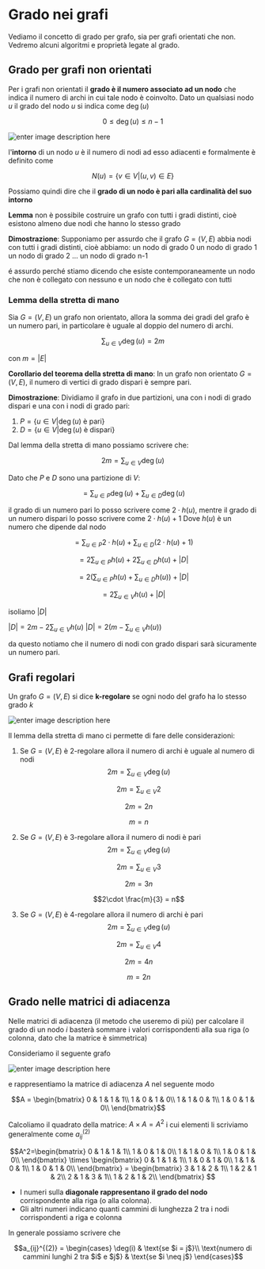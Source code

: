 ﻿# Grado nei grafi

Vediamo il concetto di grado per grafo, sia per grafi orientati che non.
Vedremo alcuni algoritmi e proprietà legate al grado.

## Grado per grafi non orientati

Per i grafi non orientati il **grado è il numero associato ad un nodo** che indica il numero di archi in cui tale nodo è coinvolto.
Dato un qualsiasi nodo $u$ il grado del nodo $u$ si indica come $\deg(u)$

$$0 \leq \deg(u) \leq n-1$$

![enter image description here](https://i.ibb.co/BKXtnLc/image.png)


l'**intorno** di un nodo $u$ è il numero di nodi ad esso adiacenti e formalmente è definito come

$$N(u) = \{v \in V | (u, v) \in E\}$$

Possiamo quindi dire che il **grado di un nodo è pari alla cardinalità del suo intorno**


**Lemma** non è possibile costruire un grafo con tutti i gradi distinti, cioè esistono almeno due nodi che hanno lo stesso grado

**Dimostrazione**: Supponiamo per assurdo che il grafo $G=(V, E)$ abbia nodi con tutti i gradi distinti, 
cioè abbiamo:
un nodo di grado 0
un nodo di grado 1
un nodo di grado 2
...
un nodo di grado n-1

é assurdo perché stiamo dicendo che esiste contemporaneamente un nodo che non è collegato con nessuno e un nodo che è collegato con tutti


### Lemma della stretta di mano
Sia $G=(V, E)$ un grafo non orientato, allora la somma dei gradi del grafo è un numero pari, in particolare è uguale al doppio del numero di archi.

$$\sum_{u\in V} \deg(u) = 2m$$

con $m=|E|$

 **Corollario del teorema della stretta di mano**:
 In un grafo non orientato $G=(V, E)$, il numero di vertici di grado dispari è sempre pari.

**Dimostrazione**: Dividiamo il grafo in due partizioni, una con i nodi di grado dispari e una con i nodi di grado pari:

1. $P = \{u \in V | \deg(u) \text{ è pari}\}$
2. $D = \{u \in V | \deg(u) \text{ è dispari}\}$

Dal lemma della stretta di mano possiamo scrivere che:

$$2m = \sum_{u \in V}\deg(u)$$

Dato che $P$ e $D$ sono una partizione di $V$:

$$= \sum_{u \in P}\deg(u) + \sum_{u \in D}\deg(u)$$

il grado di un numero pari lo posso scrivere come $2 \cdot h(u)$, mentre il grado di un numero dispari lo posso scrivere come $2 \cdot h(u) + 1$
Dove $h(u)$ è un numero che dipende dal nodo

$$= \sum_{u \in P}2 \cdot h(u)+ \sum_{u \in D}(2 \cdot h(u) + 1)$$

$$= 2\sum_{u \in P}h(u) + 2\sum_{u \in D}h(u) + |D|$$

$$= 2\left(\sum_{u \in P}h(u) + \sum_{u \in D}h(u)\right) + |D|$$

$$= 2\sum_{u \in V}h(u) + |D|$$

isoliamo $|D|$

$|D| = 2m - 2\sum_{u \in V} h(u)$
$|D| = 2\left(m - \sum_{u \in V} h(u)\right)$

da questo notiamo che il numero di nodi con grado dispari sarà sicuramente un numero pari.

## Grafi regolari

Un grafo $G=(V, E)$ si dice **k-regolare** se ogni nodo del grafo ha lo stesso grado $k$

![enter image description here](https://i.ibb.co/QcKzXN3/image.png)

Il lemma della stretta di mano ci permette di fare delle considerazioni:

1. Se $G=(V, E)$ è 2-regolare allora il numero di archi è uguale al numero di nodi
	$$2m = \sum_{u\in V}\deg(u)$$
	
	$$2m = \sum_{u\in V}2$$

	$$2m = 2n$$

	$$m = n$$

2. Se $G=(V, E)$ è 3-regolare allora il numero di nodi è pari
		$$2m = \sum_{u\in V}\deg(u)$$
	
	$$2m = \sum_{u\in V}3$$

	$$2m = 3n$$

	$$2\cdot \frac{m}{3} = n$$

3. Se $G=(V, E)$ è 4-regolare allora il numero di archi è pari
		$$2m = \sum_{u\in V}\deg(u)$$
	
	$$2m = \sum_{u\in V}4$$

	$$2m = 4n$$

	$$m = 2n$$

## Grado nelle matrici di adiacenza

Nelle matrici di adiacenza (il metodo che useremo di più) per calcolare il grado di un nodo $i$ basterà sommare i valori corrispondenti alla sua riga (o colonna, dato che la matrice è simmetrica)

Consideriamo il seguente grafo

![enter image description here](https://i.ibb.co/R4SS5Th/image.png)

e rappresentiamo la matrice di adiacenza $A$ nel seguente modo

$$A = \begin{bmatrix}
0 & 1 & 1 & 1\\
1 & 0 & 1 & 0\\
1 & 1 & 0 & 1\\
1 & 0 & 1 & 0\\
\end{bmatrix}$$

Calcoliamo il quadrato della matrice: $A \times A = A^2$ i cui elementi li scriviamo generalmente come $a_{ij}^{(2)}$

$$A^2=\begin{bmatrix}
0 & 1 & 1 & 1\\
1 & 0 & 1 & 0\\
1 & 1 & 0 & 1\\
1 & 0 & 1 & 0\\
\end{bmatrix}
\times
 \begin{bmatrix}
0 & 1 & 1 & 1\\
1 & 0 & 1 & 0\\
1 & 1 & 0 & 1\\
1 & 0 & 1 & 0\\
\end{bmatrix}
 = \begin{bmatrix}
3 & 1 & 2 & 1\\
1 & 2 & 1 & 2\\
2 & 1 & 3 & 1\\
1 & 2 & 1 & 2\\
\end{bmatrix}
$$

- I numeri sulla **diagonale rappresentano il grado del nodo** corrispondente alla riga (o alla colonna).
- Gli altri numeri indicano quanti cammini di lunghezza 2 tra i nodi corrispondenti a riga e colonna

In generale possiamo scrivere che

$$a_{ij}^{(2)} = \begin{cases}
\deg(i) & \text{se $i = j$}\\
\text{numero di cammini lunghi 2 tra $i$ e $j$} & \text{se $i \neq j$}
\end{cases}$$
